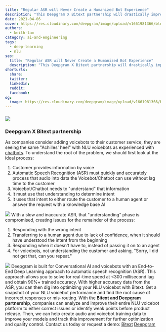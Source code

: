 ```yaml
---
title: "Regular ASR will Never Create a Humanized Bot Experience"
description: "This Deepgram X Bitext partnership will drastically improve Natural Language Understanding (NLU) for Voicebots and allow more human-like conversations."
date: 2021-04-06
cover: https://res.cloudinary.com/deepgram/image/upload/v1661981366/blog/natural-language-understanding-nlu-for-audio-requires-a-highly-accurate-and-fast-speech-to-text-foundation/regular-asr-never-create-humanized-bot%402x.jpg
authors:
  - keith-lam
category: ai-and-engineering
tags:
  - deep-learning
  - nlu
seo:
  title: "Regular ASR will Never Create a Humanized Bot Experience"
  description: "This Deepgram X Bitext partnership will drastically improve Natural Language Understanding (NLU) for Voicebots and allow more human-like conversations."
shorturls:
  share: 
  twitter: 
  linkedin: 
  reddit: 
  facebook: 
og:
  image: https://res.cloudinary.com/deepgram/image/upload/v1661981366/blog/natural-language-understanding-nlu-for-audio-requires-a-highly-accurate-and-fast-speech-to-text-foundation/regular-asr-never-create-humanized-bot%402x.jpg
---
```


### ![](https://res.cloudinary.com/deepgram/image/upload/v1661976840/blog/natural-language-understanding-nlu-for-audio-requires-a-highly-accurate-and-fast-speech-to-text-foundation/logo-bitext-fondo-blanco-1200x400-1-300x100.jpg)

### **Deepgram X Bitext partnership**

As companies consider adding voicebots to their customer service, they are seeing the same "Achilles' heel" with NLU voicebots as experienced with [chatbots](https://blog.bitext.com/nlu-chatbot-evaluation-3-common-errors-and-5-key-steps).  To understand the root of the problem, we should first look at the ideal process:

1.  Customer provides information by voice
2.  Automatic Speech Recognition (ASR) must quickly and accurately process that audio into data the Voicebot/Chatbot can use without lag time to the customer
3.  Voicebot/Chatbot needs to "understand" that information
4.  It must use that understanding to determine intent
5.  It uses that intent to either route the customer to a human agent or answer the request with a knowledge base AI

  ![](https://res.cloudinary.com/deepgram/image/upload/v1661976840/blog/natural-language-understanding-nlu-for-audio-requires-a-highly-accurate-and-fast-speech-to-text-foundation/ideal-chatbot-process%402x.png)   With a slow and inaccurate ASR, that "understanding" phase is compromised, creating issues for the remainder of the process:

1.  Responding with the wrong intent
2.  Transferring to a human agent due to lack of confidence, when it should have understood the intent from the beginning
3.  Responding when it doesn't have to, instead of passing it on to an agent
4.  For voicebots, not understanding the customer and asking, "Sorry, I did not get that, can you repeat."

  ![](https://res.cloudinary.com/deepgram/image/upload/v1661976841/blog/natural-language-understanding-nlu-for-audio-requires-a-highly-accurate-and-fast-speech-to-text-foundation/slow-inaccurate-chatbot-process%402x.png)   Deepgram is built for Conversational Al and voicebots with an End-to-End Deep Learning approach to automatic speech recognition (ASR). This approach allows you to solve for real-time speed at <300 millisecond lag and obtain 90%+ trained accuracy. With higher accuracy data from the ASR, you can then dig into optimizing your NLU voicebot with Bitext. Get a snapshot of your NLU voicebot performance and find the root cause of incorrect responses or mis-routing. With the **Bitext and Deepgram partnership**, companies can analyze and improve their entire NLU voicebot platform to either correct issues or identify weak points before product release. Then, we can help create audio and voicebot training data to improve your models and track this improvement for further optimization and quality control. Contact us today or request a demo: [Bitext](https://info.bitext.com/request-a-demo-bitext) [Deepgram](https://www.deepgram.com/contact-us)
